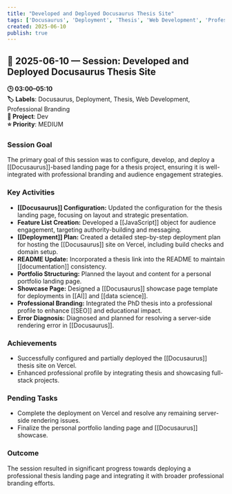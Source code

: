 ```yaml
---
title: "Developed and Deployed Docusaurus Thesis Site"
tags: ['Docusaurus', 'Deployment', 'Thesis', 'Web Development', 'Professional Branding']
created: 2025-06-10
publish: true
---
```


## 📅 2025-06-10 — Session: Developed and Deployed Docusaurus Thesis Site

**🕒 03:00–05:10**  
**🏷️ Labels**: Docusaurus, Deployment, Thesis, Web Development, Professional Branding  
**📂 Project**: Dev  
**⭐ Priority**: MEDIUM  


### Session Goal
The primary goal of this session was to configure, develop, and deploy a [[Docusaurus]]-based landing page for a thesis project, ensuring it is well-integrated with professional branding and audience engagement strategies.

### Key Activities
- **[[Docusaurus]] Configuration:** Updated the configuration for the thesis landing page, focusing on layout and strategic presentation.
- **Feature List Creation:** Developed a [[JavaScript]] object for audience engagement, targeting authority-building and messaging.
- **[[Deployment]] Plan:** Created a detailed step-by-step deployment plan for hosting the [[Docusaurus]] site on Vercel, including build checks and domain setup.
- **README Update:** Incorporated a thesis link into the README to maintain [[documentation]] consistency.
- **Portfolio Structuring:** Planned the layout and content for a personal portfolio landing page.
- **Showcase Page:** Designed a [[Docusaurus]] showcase page template for deployments in [[AI]] and [[data science]].
- **Professional Branding:** Integrated the PhD thesis into a professional profile to enhance [[SEO]] and educational impact.
- **Error Diagnosis:** Diagnosed and planned for resolving a server-side rendering error in [[Docusaurus]].

### Achievements
- Successfully configured and partially deployed the [[Docusaurus]] thesis site on Vercel.
- Enhanced professional profile by integrating thesis and showcasing full-stack projects.

### Pending Tasks
- Complete the deployment on Vercel and resolve any remaining server-side rendering issues.
- Finalize the personal portfolio landing page and [[Docusaurus]] showcase.

### Outcome
The session resulted in significant progress towards deploying a professional thesis landing page and integrating it with broader professional branding efforts.
